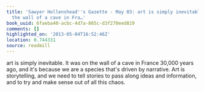 ```yaml
---
title: 'Sawyer Hollenshead''s Gazette - May 03: art is simply inevitable. It was on
  the wall of a cave in Fra…'
book_uuid: 6faeba40-acbc-4d7a-865c-d3f270eed819
comments: []
highlighted_on: '2013-05-04T16:52:46Z'
location: 0.744331
source: readmill
---
```


art is simply inevitable. It was on the wall of a cave in France 30,000 years ago, and it's because we are a species that's driven by narrative. Art is storytelling, and we need to tell stories to pass along ideas and information, and to try and make sense out of all this chaos.